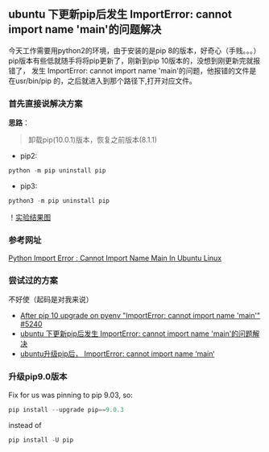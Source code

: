 ##  ubuntu 下更新pip后发生 ImportError: cannot import name 'main'的问题解决
今天工作需要用python2的环境，由于安装的是pip 8的版本，好奇心（手贱。。。）pip版本有些低就随手将将pip更新了，刚新到pip 10版本的，没想到刚更新完就报错了，
发生 ImportError: cannot import name 'main'的问题，他报错的文件是在usr/bin/pip 的，之后就进入到那个路径下,打开对应文件。

### **首先直接说解决方案**
**思路**：
> 卸载pip(10.0.1)版本，恢复之前版本(8.1.1)
- pip2:
```Python
python -m pip uninstall pip
```
- pip3:
```Python
python3 -m pip uninstall pip
```
！[实验结果图]()
### **参考网址**
[Python Import Error : Cannot Import Name Main In Ubuntu Linux]()
### **尝试过的方案**
不好使（起码是对我来说）
- [After pip 10 upgrade on pyenv "ImportError: cannot import name 'main'" #5240](https://github.com/pypa/pip/issues/5240)
- [ubuntu 下更新pip后发生 ImportError: cannot import name 'main'的问题解决](http://www.cnblogs.com/white-the-Alan/p/8900554.html)
- [ubuntu升级pip后， ImportError: cannot import name ‘main‘](https://www.codetd.com/article/98706)

### 升级pip9.0版本
Fix for us was pinning to pip 9.03, so:
```Python
pip install --upgrade pip==9.0.3
```
instead of
```Python
pip install -U pip
```
